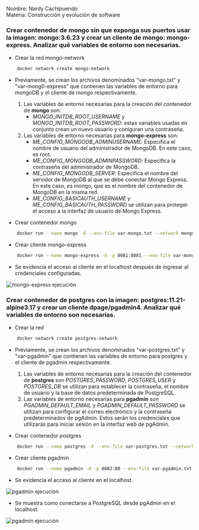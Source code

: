 Nombre: Nardy Cachipuendo  
Materia: Construcción y evolución de software

### Crear contenedor de mongo sin que exponga sus puertos usar la imagen: mongo:3.6.23 y crear un cliente de mongo: mongo-express. Analizar qué variables de entorno son necesarias.

- Crear la red mongo-network  

```bash
    docker network create mongo-network  
```

- Previamente, se crean los archivos denominados "var-mongo.txt" y "var-mong0-express" que contienen las variables de entorno para mongoDB y el cliente de mongo respectivamente.   
    1.  Las variables de entorno necesarias para la creación del contenedor de **mongo** son:
        - *MONGO_INITDB_ROOT_USERNAME* y *MONGO_INITDB_ROOT_PASSWORD*: estas variables usadas en conjunto crean un nuevo usuario y coniguran una contraseña.
    2. Las variables de entorno necesarias para **mongo-express** son:
        - *ME_CONFIG_MONGODB_ADMINUSERNAME*: Especifica el nombre de usuario del administrador de MongoDB. En este caso, es root.
        - *ME_CONFIG_MONGODB_ADMINPASSWORD*: Especifica la contraseña del administrador de MongoDB. 
        - *ME_CONFIG_MONGODB_SERVER*: Especifica el nombre del servidor de MongoDB al que se debe conectar Mongo Express. En este caso, es mongo, que es el nombre del contenedor de MongoDB en la misma red.
        - *ME_CONFIG_BASICAUTH_USERNAME* y *ME_CONFIG_BASICAUTH_PASSWORD* se utilizan para proteger el acceso a la interfaz de usuario de Mongo Express.


- Crear contenedor mongo

```bash
    docker run --name mongo -d --env-file var-mongo.txt --network mongo-network mongo:3.6.23
```

- Crear cliente mongo-express

```bash
    docker run --name mongo-express -d -p 8081:8081 --env-file var-mongo-express.txt --network mongo-network mongo-express
```
- Se evidencia el acceso al cliente en el localhost después de ingresar al credenciales configuradas.

![mongo-express ejecución](images\mongo-express-ejecucion.png)

### Crear contenedor de postgres con la imagen: postgres:11.21-alpine3.17 y crear un cliente dpage/pgadmin4. Analizar qué variables de entorno son necesarias.

- Crear la red 

```bash
    docker network create postgres-network
```
- Previamente, se crean los archivos denominados "var-postgres.txt" y "var-pgadmin" que contienen las variables de entorno para postgres y el cliente de pgadmin respectivamente.   

    1.  Las variables de entorno necesarias para la creación del contenedor de **postgres** son *POSTGRES_PASSWORD*, *POSTGRES_USER* y *POSTGRES_DB* se utilizan para establecer la contraseña, el nombre de usuario y la base de datos predeterminada de PostgreSQL.
    2. Las variables de entorno necesarias para **pgadmin** son *PGADMIN_DEFAULT_EMAIL* y *PGADMIN_DEFAULT_PASSWORD* se utilizan para configurar el correo electrónico y la contraseña predeterminados de pgAdmin. Estos serán los credenciales que utilizarás para iniciar sesión en la interfaz web de pgAdmin.
- Crear contenedor postgres 

```bash
    docker run --name postgres -d --env-file var-postgres.txt --network postgres-network postgres:11.21-alpine3.17
```

- Crear cliente pgadmin

```bash
    docker run --name pgadmin -d -p 8082:80 --env-file var-pgadmin.txt --network postgres-network dpage/pgadmin4
```

- Se evidencia el acceso al cliente en el localhost.

![pgadmin ejecución](images\pgadmin-ejecucion.png)

- Se muestra como conectarse a PostgreSQL desde pgAdmin en el localhost.

![pgadmin ejecución](images\pgadmin-conexion-postgresDb.png)






